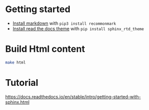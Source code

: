# Getting started

* [Install markdown](https://docs.readthedocs.io/en/stable/intro/getting-started-with-sphinx.html#using-markdown-with-sphinx) with `pip3 install recommonmark`
* [Install read the docs theme](https://sphinx-rtd-theme.readthedocs.io/en/latest/installing.html) with `pip install sphinx_rtd_theme`

# Build Html content

``` sh
make html
```

# Tutorial

https://docs.readthedocs.io/en/stable/intro/getting-started-with-sphinx.html